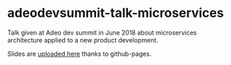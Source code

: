 # adeodevsummit-talk-microservices
Talk given at Adeo dev summit in June 2018 about microservices architecture applied to a new product development.

Slides are <a href="https://avandekerkhove.github.io/adeodevsummit-talk-microservices/" target="_blank">uploaded here</a> thanks to github-pages.
